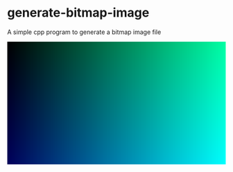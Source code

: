 # generate-bitmap-image
A simple cpp program to generate a bitmap image file

![generated bitmap image](https://raw.githubusercontent.com/utkarsh914/generate-bitmap-image/master/bitMapImage.bmp)
